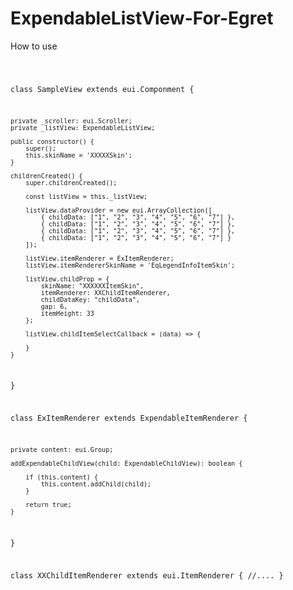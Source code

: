 # ExpendableListView-For-Egret

How to use

<code>
  
class SampleView extends eui.Componment {

    private _scroller: eui.Scroller;
    private _listView: ExpendableListView;

    public constructor() {
        super();
        this.skinName = 'XXXXXSkin';
    }

    childrenCreated() {
        super.childrenCreated();

        const listView = this._listView;

        listView.dataProvider = new eui.ArrayCollection([
            { childData: ["1", "2", "3", "4", "5", "6", "7"] },
            { childData: ["1", "2", "3", "4", "5", "6", "7"] },
            { childData: ["1", "2", "3", "4", "5", "6", "7"] },
            { childData: ["1", "2", "3", "4", "5", "6", "7"] }
        ]);

        listView.itemRenderer = ExItemRenderer;
        listView.itemRendererSkinName = 'EqLegendInfoItemSkin';

        listView.childProp = {
            skinName: "XXXXXXItemSkin",
            itemRenderer: XXChildItemRenderer,
            childDataKey: "childData",
            gap: 6,
            itemHeight: 33
        };

        listView.childItemSelectCallback = (data) => {

        }
    }
}

class ExItemRenderer extends ExpendableItemRenderer {

    private content: eui.Group;

    addExpendableChildView(child: ExpendableChildView): boolean {

        if (this.content) {
            this.content.addChild(child);
        }

        return true;
    }
}

class XXChildItemRenderer extends eui.ItemRenderer {
//....
}

</code>
